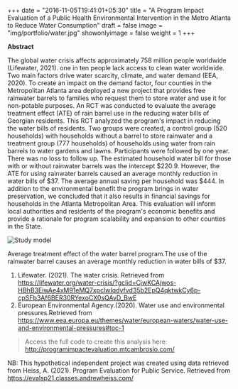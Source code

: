+++
date = "2016-11-05T19:41:01+05:30"
title = "A Program Impact Evaluation of a Public Health Environmental Intervention in the Metro Atlanta to Reduce Water Consumption"
draft = false
image = "img/portfolio/water.jpg"
showonlyimage = false
weight = 1
+++

**Abstract** 

The global water crisis affects approximately 758 million people worldwide (Lifewater, 2021). one in ten people lack access to clean water worldwide. Two main factors drive water scarcity, climate, and water demand (EEA, 2020). To create an impact on the demand factor, four counties in the Metropolitan Atlanta area deployed a new project that provides free rainwater barrels to families who request them to store water and use it for non-potable purposes. An RCT was conducted to evaluate the average treatment effect (ATE) of rain barrel use in the reducing water bills of Georgian residents. This RCT analyzed the program's impact in reducing the water bills of residents. Two groups were created, a control group (520 households) with households without a barrel to store rainwater and a treatment group (777 households) of households using water from rain barrels to water gardens and lawns. Participants were followed by one year. There was no loss to follow up. The estimated household water bill for those with or without rainwater barrels was the intercept $220.9. However, the ATE for using rainwater barrels caused an average monthly reduction in water bills of $37. The average annual saving per household was $444. In addition to the environmental benefit the program brings in water preservation, we concluded that it also results in financial savings for households in the Atlanta Metropolitan Area. This evaluation will inform local authorities and residents of the program's economic benefits and provide a rationale for program scalability and expansion to other counties in the State. 


![Study model][1]

  Average treatment effect of the water barrel program.The use of the rainwater barrel causes an average monthly reduction in water bills of $37.



1. Lifewater. (2021). The water crisis. Retrieved from  https://lifewater.org/water-crisis/?gclid=CjwKCAjwos-HBhB3EiwAe4xM91eMQ7xpclwIqdyfvd35b2EpQ4qktwkCy6p-cpSFb3Af6BER30RYexoCX0sQAvD_BwE
2. European Environmental Agency.(2020). Water use and environmental pressures.Retrieved from https://www.eea.europa.eu/themes/water/european-waters/water-use-and-environmental-pressures#toc-1

>Access the full code to create this analysis here: http://programimpactevaluation.mtcambrosio.com/


<!--more-->
NB: This hypothetical independent project was created using data retrieved from 
Heiss, A. (2021). Program Evaluation for Public Service. Retrieved from https://evalsp21.classes.andrewheiss.com/



[1]: /img/barrel.png
